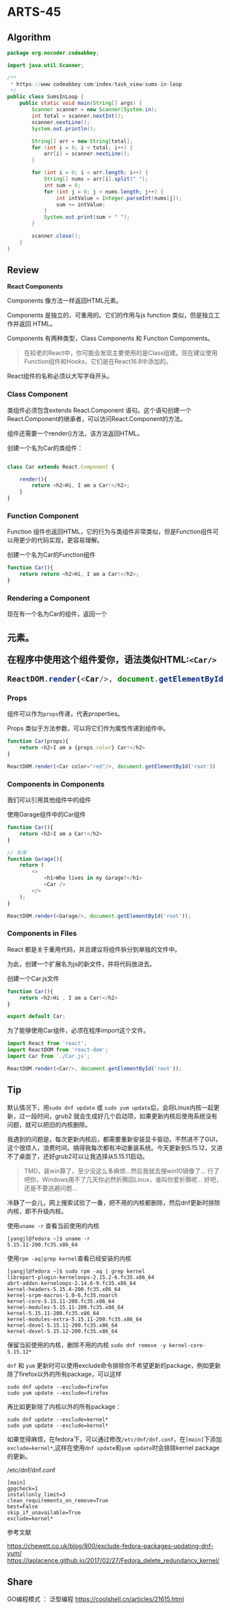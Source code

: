 # ARTS-45

## Algorithm

```java
package org.nocoder.codeabbey;

import java.util.Scanner;

/**
 * https://www.codeabbey.com/index/task_view/sums-in-loop
 */
public class SumsInLoop {
    public static void main(String[] args) {
        Scanner scanner = new Scanner(System.in);
        int total = scanner.nextInt();
        scanner.nextLine();
        System.out.println();

        String[] arr = new String[total];
        for (int i = 0; i < total; i++) {
            arr[i] = scanner.nextLine();
        }

        for (int i = 0; i < arr.length; i++) {
            String[] nums = arr[i].split(" ");
            int sum = 0;
            for (int j = 0; j < nums.length; j++) {
                int intValue = Integer.parseInt(nums[j]);
                sum += intValue;
            }
            System.out.print(sum + " ");
        }

        scanner.close();
    }
}
```

## Review

**React Components**

Components 像方法一样返回HTML元素。

Components 是独立的、可重用的。它们的作用与js function 类似，但是独立工作并返回 HTML。

Components 有两种类型，Class Components 和 Function Compoments。

> 在较老的React中，你可能会发现主要使用的是Class组建。现在建议使用Function组件和Hooks，它们是在React16.8中添加的。


React组件的名称必须以大写字母开头。

### Class Component

类组件必须包含extends React.Component 语句。这个语句创建一个React.Component的继承者，可以访问React.Component的方法。

组件还需要一个render()方法，该方法返回HTML。

创建一个名为Car的类组件：

```javascript

class Car extends React.Component {

    render(){
        return <h2>Hi, I am a Car!</h2>;
    }
}
```

### Function Component

Function 组件也返回HTML，它的行为与类组件非常类似，但是Function组件可以用更少的代码实现，更容易理解。

创建一个名为Car的Function组件

```javascript
function Car(){
    return return <h2>Hi, I am a Car!</h2>;
}
```

### Rendering a Component

现在有一个名为Car的组件，返回一个<h2>元素。

在程序中使用这个组件爱你，语法类似HTML:`<Car/>`

```javascript
ReactDOM.render(<Car/>, document.getElementById('root'));
```

### Props

组件可以作为`props`传递，代表properties。

Props 类似于方法参数，可以将它们作为属性传递到组件中。

```javascript
function Car(props){
    return <h2>I am a {props.color} Car!</h2>
}

ReactDOM.render(<Car color="red"/>, document.getElementById('root'))
```

### Components in Components

我们可以引用其他组件中的组件

使用Garage组件中的Car组件
```javascript
function Car(){
    return <h2>I am a Car!</h2>
}

// 车库
function Garage(){
    return (
        <>
            <h1>Who lives in my Garage?</h1>
            <Car />
        </>
    );
}

ReactDOM.render(<Garage/>, document.getElementById('root'));
```

### Components in Files

React 都是关于重用代码，并且建议将组件拆分到单独的文件中。

为此，创建一个扩展名为js的新文件，并将代码放进去。


创建一个Car.js文件

```javascript
function Car(){
    return <h2>Hi , I am a Car!</h2>
}

export default Car;
```

为了能够使用Car组件，必须在程序import这个文件。

```javascript
import React from 'react';
import ReactDOM from 'react-dom';
import Car from './Car.js';

ReactDOM.render(<Car/>, document.getElementById('root'));
```


## Tip

默认情况下，用`sudo dnf update` 或 `sudo yum update`后，会将Linux内核一起更新，过一段时间，grub2 就会生成好几个启动项，如果更新内核后使用系统没有问题，就可以把旧的内核删除。

我遇到的问题是，每次更新内核后，都需要重新安装显卡驱动，不然进不了GUI，这个很烦人，浪费时间，搞得我每次都有冲动重装系统。今天更新到5.15.12，又进不了桌面了，还好grub2可以让我选择从5.15.11启动。

> TMD，装win算了，至少没这么多麻烦...然后我就去搜win10镜像了...
> 行了吧你，Windows用不了几天你必然折腾回Linux，谁叫你爱折腾呢...
> 好吧，还是不要逃避问题...

冷静了一会儿，网上搜索试验了一番，把不用的内核都删除，然后dnf更新时排除内核，即不升级内核。

使用`uname -r` 查看当前使用的内核

```shell
[yangjl@fedora ~]$ uname -r
5.15.11-200.fc35.x86_64
```

使用`rpm -aq|grep kernel`查看已经安装的内核

```shell
[yangjl@fedora ~]$ sudo rpm -aq | grep kernel
libreport-plugin-kerneloops-2.15.2-6.fc35.x86_64
abrt-addon-kerneloops-2.14.6-9.fc35.x86_64
kernel-headers-5.15.4-200.fc35.x86_64
kernel-srpm-macros-1.0-6.fc35.noarch
kernel-core-5.15.11-200.fc35.x86_64
kernel-modules-5.15.11-200.fc35.x86_64
kernel-5.15.11-200.fc35.x86_64
kernel-modules-extra-5.15.11-200.fc35.x86_64
kernel-devel-5.15.11-200.fc35.x86_64
kernel-devel-5.15.12-200.fc35.x86_64
```

保留当前使用的内核，删除不用的内核 `sudo dnf remove -y kernel-core-5.15.12*`


`dnf` 和 `yum` 更新时可以使用exclude命令排除你不希望更新的package，例如更新除了firefox以外的所有package，可以这样

```shell
sudo dnf update --exclude=firefox
sudo yum update --exclude=firefox
```

再比如更新除了内核以外的所有package：

```shell
sudo dnf update --exclude=kernel*
sudo yum update --exclude=kernel*
```

如果觉得麻烦，在fedora下，可以通过修改`/etc/dnf/dnf.conf`，在`[main]`下添加`exclude=kernel*`,这样在使用`dnf update`和`yum update`时会排除kernel package 的更新。

/etc/dnf/dnf.conf

```shell
[main]
gpgcheck=1
installonly_limit=3
clean_requirements_on_remove=True
best=False
skip_if_unavailable=True
exclude=kernel*
```

参考文献

https://chewett.co.uk/blog/800/exclude-fedora-packages-updating-dnf-yum/
https://laplacence.github.io/2017/02/27/Fedora_delete_redundancy_kernel/

## Share

GO编程模式 ： 泛型编程 https://coolshell.cn/articles/21615.html
